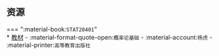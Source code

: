 ## 资源  
=== ":material-book:`STAT20401`"  
    * [教材](https://api.mir6.com/api/lanzou?url=https://cqu-openlib.lanzout.com/iKCp026n1vmb&down=true) - :material-format-quote-open:`概率论基础` - :material-account:`杨虎` - :material-printer:`高等教育出版社`  